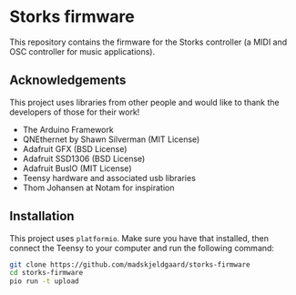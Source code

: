 # Storks firmware

This repository contains the firmware for the Storks controller (a MIDI and OSC controller for music applications).

## Acknowledgements

This project uses libraries from other people and would like to thank the developers of those for their work!

- The Arduino Framework
- QNEthernet by Shawn Silverman (MIT License)
- Adafruit GFX (BSD License)
- Adafruit SSD1306 (BSD License)
- Adafruit BusIO (MIT License)
- Teensy hardware and associated usb libraries
- Thom Johansen at Notam for inspiration

## Installation 

This project uses `platformio`. Make sure you have that installed, then connect the Teensy to your computer and run the following command:

```bash
git clone https://github.com/madskjeldgaard/storks-firmware
cd storks-firmware
pio run -t upload
```
